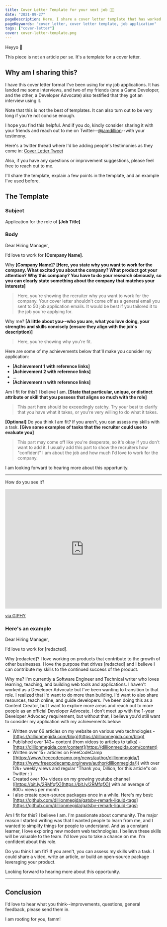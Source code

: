 ```yaml
---
title: Cover Letter Template for your next job 💪🏽
date: "2021-09-27"
pageDescription: Here, I share a cover letter template that has worked for a few of my friends and me
pageKeywords: "cover letter, cover letter template, job application"
tags: ["cover-letter"]
cover: cover-letter-template.png
---
```


Heyyo 👋

This piece is not an article per se. It's a template for a cover letter.

## Why am I sharing this?

I have this cover letter format I've been using for my job applications. It has landed me some interviews, and two of my friends (one a Game Developer, and the other, a Developer Advocate) also testified that they got an interview using it.

Note that this is not the best of templates. It can also turn out to be very long if you're not concise enough.

I hope you find this helpful. And if you do, kindly consider sharing it with your friends and reach out to me on Twitter--[@iamdillion](https://twitter.com/iamdillion)--with your testimony.

Here's a twitter thread where I'd be adding people's testimonies as they come in: [Cover Letter Tweet](https://twitter.com/iamdillion/status/1476123357095632900?s=20)

Also, if you have any questions or improvement suggestions, please feel free to reach out to me.

I'll share the template, explain a few points in the template, and an example I've used before.

## The Template

### Subject

Application for the role of **[Job Title]**

### Body

Dear Hiring Manager,

I'd love to work for **[Company Name]**.

Why **[Company Name]**? **[Here, you state why you want to work for the company. What excited you about the company? What product got your attention? Why this company? You have to do your research obviously, so you can clearly state something about the company that matches your interests]**

> Here, you're showing the recruiter why you want to work for the company. Your cover letter shouldn't come off as a general email you sent to 50 job application emails. It would be best if you tailored it to the job you're applying for.

Why me? **[A little about you--who you are, what you love doing, your strengths and skills concisely (ensure they align with the job's description)]**

> Here, you're showing why you're fit.

Here are some of my achievements below that'll make you consider my application:

- **[Achievement 1 with reference links]**
- **[Achievement 2 with reference links]**
- ...
- **[Achievement n with reference links]**

Am I fit for this? I believe I am. **[State that particular, unique, or distinct attribute or skill that you possess that aligns so much with the role]**

> This part here should be exceedingly catchy. Try your best to clarify that you have what it takes, or you're very willing to do what it takes.

**[Optional]** Do you think I am fit? If you aren't, you can assess my skills with a task. **[Give some examples of tasks that the recruiter could use to evaluate you]**

> This part may come off like you're desperate, so it's okay if you don't want to add it. I usually add this part to show the recruiters how "confident" I am about the job and how much I'd love to work for the company.

I am looking forward to hearing more about this opportunity.

---

How do you see it?

<div style="width:100%;height:0;padding-bottom:76%;position:relative;"><iframe src="https://giphy.com/embed/LKf4i5Tvt7mE0" width="100%" height="100%" style="position:absolute" frameBorder="0" class="giphy-embed" allowFullScreen></iframe></div><p><a href="https://giphy.com/gifs/interesting-eyebrow-kevin-nash-LKf4i5Tvt7mE0">via GIPHY</a></p>

### Here's an example

Dear Hiring Manager,

I'd love to work for [redacted].

Why [redacted]? I love working on products that contribute to the growth of other businesses. I love the purpose that drives [redacted] and I believe I can contribute my skills to the continued success of the product.

Why me? I'm currently a Software Engineer and Technical writer who loves learning, teaching, and building web tools and applications. I haven't worked as a Developer Advocate but I've been wanting to transition to that role. I realized that I'd want to do more than building. I'd want to also share resources, teach online, and guide developers. I've been doing this as a Content Creator, but I want to explore more areas and reach out to more people as an official Developer Advocate. I don't meet up with the 1-year Developer Advocacy requirement, but without that, I believe you'd still want to consider my application with my achievements below:

- Written over 66 articles on my website on various web technologies - [https://dillionmegida.com/blog](https://dillionmegida.com/blog)
- Published over 143+ content (from videos to articles to talks) - [https://dillionmegida.com/content](https://dillionmegida.com/content)
- Written over 15+ articles on FreeCodeCamp ([https://www.freecodecamp.org/news/author/dillionmegida/](https://www.freecodecamp.org/news/author/dillionmegida/)) with over 12k+ weekly views and regular "Thank you, Dillion, for this article"s on Twitter : )
- Created over 10+ videos on my growing youtube channel ([https://bit.ly/2RMfqfX](https://bit.ly/2RMfqfX)) with an average of 800+ views per month
- I also create open-source packages once in a while. Here's my best: [https://github.com/dillionmegida/gatsby-remark-liquid-tags](https://github.com/dillionmegida/gatsby-remark-liquid-tags)

Am I fit for this? I believe I am. I'm passionate about community. The major reason I started writing was that I wanted people to learn from me, and I wanted to simplify things for people to understand. And as a constant learner, I love exploring new modern web technologies. I believe these skills will be valuable to the team. I'd love you to take a chance on me. I'm confident about this role.

Do you think I am fit? If you aren't, you can assess my skills with a task. I could share a video, write an article, or build an open-source package leveraging your product.

Looking forward to hearing more about this opportunity.

---

## Conclusion

I'd love to hear what you think--improvements, questions, general feedback, please send them in.

I am rooting for you, famm!
